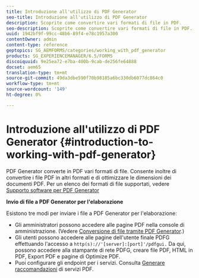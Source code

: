 ```yaml
---
title: Introduzione all'utilizzo di PDF Generator
seo-title: Introduzione all'utilizzo di PDF Generator
description: Scoprite come convertire vari formati di file in PDF.
seo-description: Scoprite come convertire vari formati di file in PDF.
uuid: 1942bf9f-99cc-48b6-89f4-e78c1957a300
contentOwner: admin
content-type: reference
geptopics: SG_AEMFORMS/categories/working_with_pdf_generator
products: SG_EXPERIENCEMANAGER/6.5/FORMS
discoiquuid: 9e25ea72-e7ba-400b-9cab-de256fe64888
docset: aem65
translation-type: tm+mt
source-git-commit: 49da3dbe590f70b98185a6bc330db6077dc864c0
workflow-type: tm+mt
source-wordcount: '149'
ht-degree: 0%

---
```



# Introduzione all&#39;utilizzo di PDF Generator {#introduction-to-working-with-pdf-generator}

PDF Generator converte in PDF vari formati di file. Consente inoltre di convertire i file PDF in altri formati e di ottimizzare le dimensioni dei documenti PDF. Per un elenco dei formati di file supportati, vedere [Supporto software per PDF Generator](/help/forms/using/aem-forms-jee-supported-platforms.md)

**Invio di file a PDF Generator per l&#39;elaborazione**

Esistono tre modi per inviare i file a PDF Generator per l&#39;elaborazione:

* Gli amministratori possono accedere alle pagine PDF nella console di amministrazione. (Vedere [Conversione di file tramite PDF Generator](/help/forms/using/admin-help/converting-files-using-pdf-generator.md).)
* Gli utenti possono accedere alle pagine dell&#39;utente finale PDFG effettuando l&#39;accesso a `http(s)://'[server]:[port]'/pdfgui.` Da qui, possono accedere alla stampante di rete PDFG, creare file PDF, HTML in PDF,  Export PDF e  pagine di Optimize PDF.
* Puoi configurare gli endpoint per i servizi. Consulta <!--Fix broken link to Managing Endpoints --> [Generare raccomandazioni](configuring-watched-folder-endpoints.md#generate-pdf-service-recommendations) di servizi PDF.

